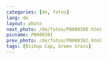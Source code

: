 ```yaml
---
categories: [de, fotos]
lang: de
layout: photo
next_photo: /de/fotos/P0000380.html
picname: P0000381
prev_photo: /de/fotos/P0000382.html
tags: [Bishop Cap, Green Grass]
---
```

